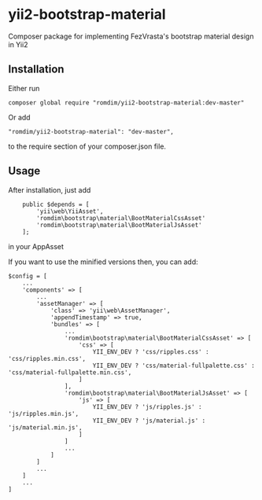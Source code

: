 # yii2-bootstrap-material
Composer package for implementing FezVrasta's bootstrap material design in Yii2

## Installation

Either run
```
composer global require "romdim/yii2-bootstrap-material:dev-master"
```

Or add

```
"romdim/yii2-bootstrap-material": "dev-master",
```

to the require section of your composer.json file.

## Usage

After installation, just add

```
    public $depends = [
        'yii\web\YiiAsset',
		'romdim\bootstrap\material\BootMaterialCssAsset'
		'romdim\bootstrap\material\BootMaterialJsAsset'
    ];
```

in your AppAsset

If you want to use the minified versions then, you can add:

```
$config = [
    ...
    'components' => [
        ...
        'assetManager' => [
            'class' => 'yii\web\AssetManager',
            'appendTimestamp' => true,
            'bundles' => [
                ...
                'romdim\bootstrap\material\BootMaterialCssAsset' => [
                    'css' => [
                        YII_ENV_DEV ? 'css/ripples.css' : 'css/ripples.min.css',
                        YII_ENV_DEV ? 'css/material-fullpalette.css' : 'css/material-fullpalette.min.css',
                    ]
                ],
                'romdim\bootstrap\material\BootMaterialJsAsset' => [
                    'js' => [
                        YII_ENV_DEV ? 'js/ripples.js' : 'js/ripples.min.js',
                        YII_ENV_DEV ? 'js/material.js' : 'js/material.min.js',
                    ]
                ]
                ...
            ]
        ]
        ...
    ]
    ...
]
```